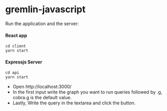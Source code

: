 # gremlin-javascript

Run the application and the server:
#### React app 

    cd client
    yarn start

#### Expressjs Server

    cd api
    yarn start
    
- Open http://localhost:3000/ 
- In the first input write the graph you want to run queries followed by .g, cobra.g is the default value.
- Lastly, Write the query in the textarea and click the button.
